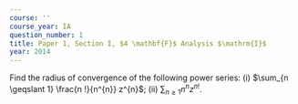 ```yaml
---
course: ''
course_year: IA
question_number: 1
title: Paper 1, Section I, $4 \mathbf{F}$ Analysis $\mathrm{I}$
year: 2014
---
```




Find the radius of convergence of the following power series:
(i) $\sum_{n \geqslant 1} \frac{n !}{n^{n}} z^{n}$;
(ii) $\sum_{n \geqslant 1} n^{n} z^{n !}$.